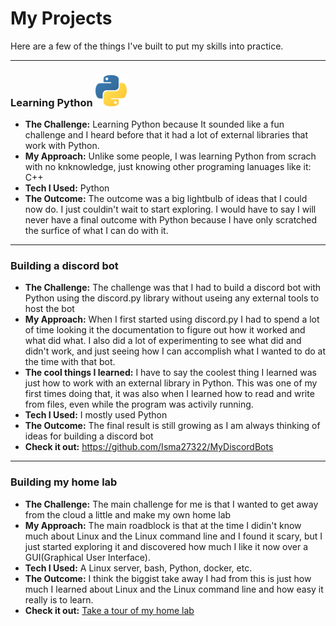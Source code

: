 # My Projects

Here are a few of the things I've built to put my skills into practice.

---
### Learning Python <img src="./_static/python-logo-452175197.png" alt="drawing" style="width:50px;"/>

* **The Challenge:** Learning Python because It sounded like a fun challenge and I heard before that it had a lot of external libraries that work with Python.
* **My Approach:** Unlike some people, I was learning Python from scrach with no knknowledge, just knowing other programing lanuages like it: C++
* **Tech I Used:** Python
* **The Outcome:** The outcome was a big lightbulb of ideas that I could now do. I just couldin't wait to start exploring. I would have to say I will never have a final outcome with Python because I have only scratched the surfice of what I can do with it. 

---
### Building a discord bot
* **The Challenge:** The challenge was that I had to build a discord bot with Python using the discord.py library without useing any external tools to host the bot
* **My Approach:** When I first started using discord.py I had to spend a lot of time looking it the documentation to figure out how it worked and what did what. I also did a lot of experimenting to see what did and didn't work, and just seeing how I can accomplish what I wanted to do at the time with that bot.
* **The cool things I learned:** I have to say the coolest thing I learned was just how to work with an external library in Python. This was one of my first times doing that, it was also when I learned how to read and write from files, even while the program was activily running.
* **Tech I Used:** I mostly used Python
* **The Outcome:** The final result is still growing as I am always thinking of ideas for building a discord bot
* **Check it out:** https://github.com/Isma27322/MyDiscordBots

---
### Building my home lab
* **The Challenge:** The main challenge for me is that I wanted to get away from the cloud a little and make my own home lab
* **My Approach:** The main roadblock is that at the time I didin't know much about Linux and the Linux command line and I found it scary, but I just started exploring it and discovered how much I like it now over a GUI(Graphical User Interface).
* **Tech I Used:** A Linux server, bash, Python, docker, etc.
* **The Outcome:** I think the biggist take away I had from this is just how much I learned about Linux and the Linux command line and how easy it really is to learn.
* **Check it out:** [Take a tour of my home lab](./home-lab/index.md)

